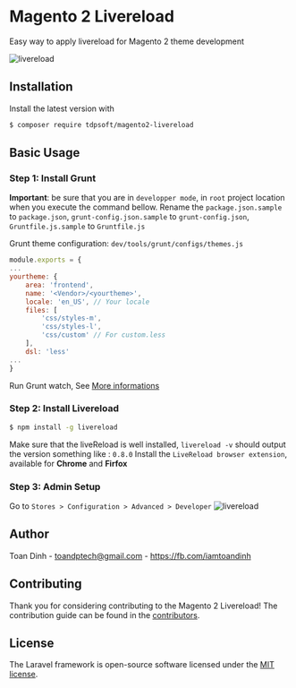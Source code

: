 # Magento 2 Livereload
Easy way to apply livereload for Magento 2 theme development

![livereload](https://user-images.githubusercontent.com/45766814/58614413-75145f80-82e2-11e9-9636-565e00ae6c1c.gif)

## Installation
Install the latest version with
```bash
$ composer require tdpsoft/magento2-livereload
```

## Basic Usage
### Step 1: Install Grunt
**Important**: be sure that you are in `developper mode`, in `root` project location when you execute the command bellow.
Rename the `package.json.sample` to `package.json`, `grunt-config.json.sample` to `grunt-config.json`,  `Gruntfile.js.sample` to `Gruntfile.js`

Grunt theme configuration: `dev/tools/grunt/configs/themes.js`
```js
module.exports = {
...
yourtheme: {
    area: 'frontend',
    name: '<Vendor>/<yourtheme>',
    locale: 'en_US', // Your locale
    files: [
        'css/styles-m',
        'css/styles-l',
        'css/custom' // For custom.less
    ],
    dsl: 'less'
...
}
```
Run Grunt watch, See [More informations](https://devdocs.magento.com/guides/v2.0/frontend-dev-guide/css-topics/css_debug.html)

### Step 2: Install Livereload
```bash
$ npm install -g livereload
```
Make sure that the liveReload is well installed, `livereload -v` should output the version something like : `0.8.0`
Install the `LiveReload browser extension`, available for **Chrome** and **Firfox**

### Step 3: Admin Setup
Go to `Stores > Configuration > Advanced > Developer`
![livereload](https://user-images.githubusercontent.com/45766814/58612023-5ced1200-82db-11e9-8b8a-65ef80523a9f.png)


## Author

Toan Dinh - <toandptech@gmail.com> - <https://fb.com/iamtoandinh>

## Contributing

Thank you for considering contributing to the Magento 2 Livereload! The contribution guide can be found in the [contributors](https://github.com/tdpsoft/magento2-livereload/contributors).

## License

The Laravel framework is open-source software licensed under the [MIT license](https://opensource.org/licenses/MIT).
